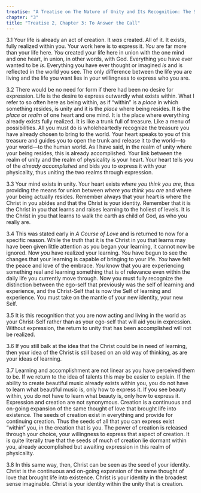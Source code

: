 ```yaml
---
treatise: "A Treatise on The Nature of Unity and Its Recognition: The Second Treatise"
chapter: "3"
title: "Treatise 2, Chapter 3: To Answer the Call"
---
```


3.1 Your life is already an act of creation. It *was* created. All of it.
It exists, fully realized within you. Your work here is to express it.
*You* are far more than your life here. *You* created your life here in
union with the one mind and one heart, in union, in other words, with
God. Everything you have ever wanted to be *is*. Everything you have ever
thought or imagined *is* and is reflected in the world you see. The only
difference between the life you are living and the life you want lies in
your willingness to express who you are. 

3.2 There would be no need for form if there had been no desire for
expression. Life is the desire to express outwardly what exists within.
What I refer to so often here as being within, as if “within” is a *place*
in which something resides, is unity and it is the *place* where being
resides. It is the *place* or *realm* of one heart and one mind. It is the
place where everything already exists fully realized. It is like a trunk
full of treasure. Like a menu of possibilities. All you must do is
wholeheartedly recognize the treasure you have already chosen to bring
to the world. Your heart speaks to you of this treasure and guides you
to open the trunk and release it to the world—to your world—to the human
world. As I have said, in the realm of unity where your being resides,
this is already accomplished. Your link between the realm of unity and
the realm of physicality is your heart. Your heart tells you of the
*already accomplished* and bids you to express it with your physicality,
thus uniting the two realms through expression. 

3.3 Your mind exists in unity.  Your heart exists *where you think you
are*, thus providing the means for union between *where you think you are*
and where your being actually resides. Remember always that your heart
is where the Christ in you abides and that the Christ is your identity.
Remember that it is the Christ in you that learns and raises learning to
the holiest of levels.  It is the Christ in you that learns to walk the
earth as child of God, as who you really are. 

3.4 This was stated early in *A Course of Love* and is returned to now for
a specific reason. While the truth that it is the Christ in you that
learns may have been given little attention as you began your learning,
it cannot now be ignored. Now *you* have realized your learning. *You* have
begun to see the changes that your learning is capable of bringing to
your life. *You* have felt the peace and love of the embrace. *You* know
that you are experiencing something real and learning something that is
of relevance even within the daily life you currently move through. Now
you must fully recognize the distinction between the ego-self that
previously was the self of learning and experience, and the Christ-Self
that is now the Self of learning and experience. You must take on the
mantle of your new identity, your new Self. 

3.5 It is this recognition that you are now acting and living in the
world as your Christ-Self rather than as your ego-self that will aid you
in expression. Without expression, the return to unity that has been
accomplished will not be realized. 

3.6 If you still balk at the idea that the Christ could be in need of
learning, then your idea of the Christ is still based on an old way of
thinking, as are your ideas of learning.

3.7 Learning and accomplishment are not linear as you have perceived
them to be. If we return to the idea of talents this may be easier to
explain. If the ability to create beautiful music already exists within
you, you do not have to learn what beautiful music is, only how to
express it. If you see beauty within, you do not have to learn what
beauty is, only how to express it. Expression and creation are not
synonymous. Creation is a continuous and on-going expansion of the same
thought of love that brought life into existence. The seeds of creation
exist in everything and provide for continuing creation. Thus the seeds
of all that you can express exist “within” you, in the creation that is
you. The power of creation is released through your choice, your
willingness to express that aspect of creation. It is quite literally
true that the seeds of much of creation lie dormant within you, already
accomplished but awaiting expression in this realm of physicality. 

3.8 In this same way, then, Christ can be seen as the seed of your
identity.  Christ is the continuous and on-going expansion of the same
thought of love that brought life into existence. Christ is your
identity in the broadest sense imaginable. Christ is your identity
within the unity that is creation.

